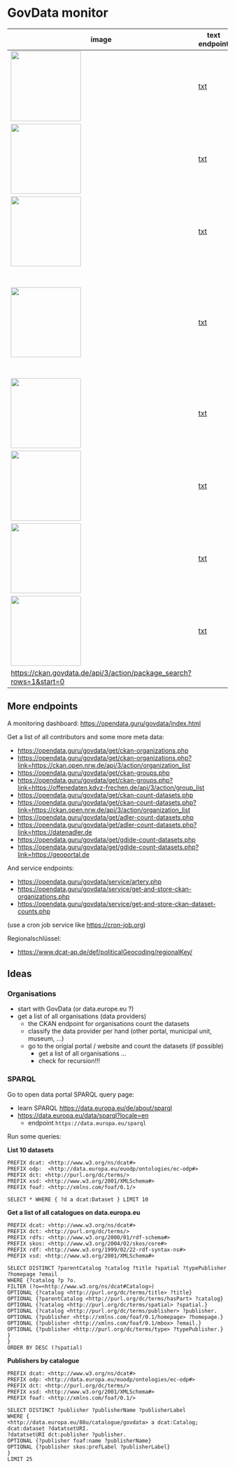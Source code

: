 # GovData monitor

| image | text endpoint | svg endpoint | data source | description |
|-------|---------------|--------------|-------------|-------------|
| <img src="https://opendata.guru/govdata/get/govdata-startpage.svg" style="height:10rem"> | [txt](https://opendata.guru/govdata/get/govdata-startpage.php) | [svg](https://opendata.guru/govdata/get/govdata-startpage.svg) | [govdata.de](https://www.govdata.de/) | Info box on start page
| <img src="https://opendata.guru/govdata/get/govdata-datapage.svg" style="height:10rem"> | [txt](https://opendata.guru/govdata/get/govdata-datapage.php) | [svg](https://opendata.guru/govdata/get/govdata-datapage.svg) | [govdata.de/web/guest/daten](https://www.govdata.de/web/guest/daten) | Data counter on data page
| <img src="https://opendata.guru/govdata/get/govdata-sparql-countdatasets.svg" style="height:10rem"> | [txt](https://opendata.guru/govdata/get/govdata-sparql-countdatasets.php) | [svg](https://opendata.guru/govdata/get/govdata-sparql-countdatasets.svg) | [govdata.de/web/guest/sparql-assistent](https://www.govdata.de/web/guest/sparql-assistent) | Result of the SPARQL query ```SELECT (COUNT(?dataset) AS ?datasets) WHERE { ?dataset a dcat:Dataset . }```
| <img src="https://opendata.guru/govdata/get/govdata-sparql-countdistributiondatasets.svg" style="height:10rem"> | [txt](https://opendata.guru/govdata/get/govdata-sparql-countdistributiondatasets.php) | [svg](https://opendata.guru/govdata/get/govdata-sparql-countdistributiondatasets.svg) | [govdata.de/web/guest/sparql-assistent](https://www.govdata.de/web/guest/sparql-assistent) | Result of the SPARQL query ```SELECT ?datasets ?distributions (?distributions / ?datasets AS ?averageDistributionsPerDataset) WHERE {{ SELECT (COUNT(?dataset) AS ?datasets) (SUM(?distributionsPerDataset) AS ?distributions) WHERE {{ SELECT ?dataset (COUNT(?distribution) AS ?distributionsPerDataset) WHERE { ?dataset a dcat:Dataset . ?dataset dcat:distribution ?distribution . } GROUP BY ?dataset }}}} LIMIT 100```
| <img src="https://opendata.guru/govdata/get/govdata-ckan.svg" style="height:10rem"> | [txt](https://opendata.guru/govdata/get/govdata-ckan.php) | [svg](https://opendata.guru/govdata/get/govdata-ckan.svg) | [ckan.govdata.de/api/3/action/package_list](https://ckan.govdata.de/api/3/action/package_list) | Length of the dataset list on CKAN endpoint
| <img src="https://opendata.guru/govdata/get/govdata-dcatapde.svg" style="height:10rem"> | [txt](https://opendata.guru/govdata/get/govdata-dcatapde.php) | [svg](https://opendata.guru/govdata/get/govdata-dcatapde.svg) | [ckan.govdata.de/catalog.rdf](https://ckan.govdata.de/catalog.rdf) | Total items count of pagination info in DCAT-AP.de endpoint and data counter on this page: https://ckan.govdata.de/dataset/
| <img src="https://opendata.guru/govdata/get/eudata-datapage.svg" style="height:10rem"> | [txt](https://opendata.guru/govdata/get/eudata-datapage.php) | [svg](https://opendata.guru/govdata/get/eudata-datapage.svg) | [data.europa.eu/data/datasets?catalog=govdata](https://data.europa.eu/data/datasets?catalog=govdata) | Data counter for GovData on EU data portal
| <img src="https://opendata.guru/govdata/get/eudata-statistics.svg" style="height:10rem"> | [txt](https://opendata.guru/govdata/get/eudata-statistics.php) | [svg](https://opendata.guru/govdata/get/eudata-statistics.svg) | [data.europa.eu/catalogue-statistics/CurrentState](https://data.europa.eu/catalogue-statistics/CurrentState) | Data counter for GovData on the EU data portal statistic page (updated monthly)
| https://ckan.govdata.de/api/3/action/package_search?rows=1&start=0 |

## More endpoints

A monitoring dashboard:
https://opendata.guru/govdata/index.html

Get a list of all contributors and some more meta data:

- https://opendata.guru/govdata/get/ckan-organizations.php
- https://opendata.guru/govdata/get/ckan-organizations.php?link=https://ckan.open.nrw.de/api/3/action/organization_list
- https://opendata.guru/govdata/get/ckan-groups.php
- https://opendata.guru/govdata/get/ckan-groups.php?link=https://offenedaten.kdvz-frechen.de/api/3/action/group_list
- https://opendata.guru/govdata/get/ckan-count-datasets.php
- https://opendata.guru/govdata/get/ckan-count-datasets.php?link=https://ckan.open.nrw.de/api/3/action/organization_list
- https://opendata.guru/govdata/get/adler-count-datasets.php
- https://opendata.guru/govdata/get/adler-count-datasets.php?link=https://datenadler.de
- https://opendata.guru/govdata/get/gdide-count-datasets.php
- https://opendata.guru/govdata/get/gdide-count-datasets.php?link=https://geoportal.de

And service endpoints:

- https://opendata.guru/govdata/service/artery.php
- https://opendata.guru/govdata/service/get-and-store-ckan-organizations.php
- https://opendata.guru/govdata/service/get-and-store-ckan-dataset-counts.php

(use a cron job service like https://cron-job.org)

Regionalschlüssel:

- https://www.dcat-ap.de/def/politicalGeocoding/regionalKey/

## Ideas

### Organisations

- start with GovData (or data.europe.eu ?)
- get a list of all organisations (data providers)
  - the CKAN endpoint for organisations count the datasets
  - classify the data provider per hand (other portal, municipal unit, museum, ...)
  - go to the origial portal / website and count the datasets (if possible)
    - get a list of all organisations ...
    - check for recursion!!!

### SPARQL

Go to open data portal SPARQL query page:

- learn SPARQL https://data.europa.eu/de/about/sparql
- https://data.europa.eu/data/sparql?locale=en
  - endpoint ```https://data.europa.eu/sparql```

Run some queries:

**List 10 datasets**

```
PREFIX dcat: <http://www.w3.org/ns/dcat#>
PREFIX odp:  <http://data.europa.eu/euodp/ontologies/ec-odp#>
PREFIX dct: <http://purl.org/dc/terms/>
PREFIX xsd: <http://www.w3.org/2001/XMLSchema#>
PREFIX foaf: <http://xmlns.com/foaf/0.1/>

SELECT * WHERE { ?d a dcat:Dataset } LIMIT 10
```

**Get a list of all catalogues on data.europa.eu**

```
PREFIX dcat: <http://www.w3.org/ns/dcat#>
PREFIX dct: <http://purl.org/dc/terms/>
PREFIX rdfs: <http://www.w3.org/2000/01/rdf-schema#>
PREFIX skos: <http://www.w3.org/2004/02/skos/core#>
PREFIX rdf: <http://www.w3.org/1999/02/22-rdf-syntax-ns#>
PREFIX xsd: <http://www.w3.org/2001/XMLSchema#>

SELECT DISTINCT ?parentCatalog ?catalog ?title ?spatial ?typePublisher ?homepage ?email
WHERE {?catalog ?p ?o.
FILTER (?o=<http://www.w3.org/ns/dcat#Catalog>)
OPTIONAL {?catalog <http://purl.org/dc/terms/title> ?title}
OPTIONAL {?parentCatalog <http://purl.org/dc/terms/hasPart> ?catalog}
OPTIONAL {?catalog <http://purl.org/dc/terms/spatial> ?spatial.}
OPTIONAL {?catalog <http://purl.org/dc/terms/publisher> ?publisher.
OPTIONAL {?publisher <http://xmlns.com/foaf/0.1/homepage> ?homepage.}
OPTIONAL {?publisher <http://xmlns.com/foaf/0.1/mbox> ?email.}
OPTIONAL {?publisher <http://purl.org/dc/terms/type> ?typePublisher.}
}
}
ORDER BY DESC (?spatial)
```

**Publishers by catalogue**

```
PREFIX dcat: <http://www.w3.org/ns/dcat#>
PREFIX odp: <http://data.europa.eu/euodp/ontologies/ec-odp#>
PREFIX dct: <http://purl.org/dc/terms/>
PREFIX xsd: <http://www.w3.org/2001/XMLSchema#>
PREFIX foaf: <http://xmlns.com/foaf/0.1/>

SELECT DISTINCT ?publisher ?publisherName ?publisherLabel
WHERE {
<http://data.europa.eu/88u/catalogue/govdata> a dcat:Catalog;
dcat:dataset ?datatsetURI.
?datatsetURI dct:publisher ?publisher.
OPTIONAL {?publisher foaf:name ?publisherName}
OPTIONAL {?publisher skos:prefLabel ?publisherLabel}
}
LIMIT 25
```
